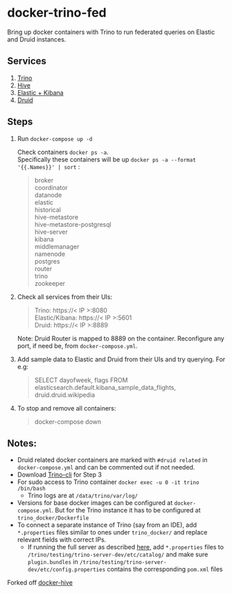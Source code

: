 # docker-trino-fed

Bring up docker containers with Trino to run federated queries on Elastic and Druid instances.
## Services

 1. [Trino](https://hub.docker.com/r/trinodb/trino)
 2. [Hive](https://github.com/big-data-europe/docker-hive)
 3. [Elastic + Kibana](https://www.elastic.co/guide/en/kibana/current/docker.html)
 4. [Druid](https://druid.apache.org/docs/latest/tutorials/docker.html)

## Steps

 1. Run `docker-compose up -d`

    Check containers `docker ps -a`. </br>
    Specifically these containers will be up `docker ps -a --format '{{.Names}}' | sort` :

    > broker </br>
    > coordinator </br>
    > datanode </br>
    > elastic </br>
    > historical </br>
    > hive-metastore </br>
    > hive-metastore-postgresql </br>
    > hive-server </br>
    > kibana </br>
    > middlemanager </br>
    > namenode </br>
    > postgres </br>
    > router </br>
    > trino </br>
    > zookeeper </br>

 2. Check all services from their UIs:

    > Trino: https://< IP >:8080 </br>
    > Elastic/Kibana: https://< IP >:5601 </br>
    > Druid: https://< IP >:8889 </br>

    Note: Druid Router is mapped to 8889 on the container. Reconfigure any port, if need be, from `docker-compose.yml`.

3.  Add sample data to Elastic and Druid from their UIs and try querying. For e.g: </br>

    > SELECT dayofweek, flags FROM elasticsearch.default.kibana_sample_data_flights, druid.druid.wikipedia

4.  To stop and remove all containers:                                             
                                                                                   
    > docker-compose down

## Notes:

 - Druid related docker containers are marked with `#druid related` in
   `docker-compose.yml` and can be commented out if not needed.
 - Download [Trino-cli](https://trino.io/docs/current/installation/cli.html) for  Step 3
 - For sudo access to Trino container `docker exec -u 0 -it trino /bin/bash`
      - Trino logs are at `/data/trino/var/log/`
 - Versions for base docker images can be configured at `docker-compose.yml`. But for the Trino instance it has to be configured at `trino_docker/Dockerfile`
 - To connect a separate instance of Trino (say from an IDE), add `*.properties` files similar to ones under `trino_docker/` and replace relevant fields with correct IPs.
    - If running the full server as described [here](https://github.com/trinodb/trino), add `*.properties` files to `/trino/testing/trino-server-dev/etc/catalog/` and make sure `plugin.bundles` in `/trino/testing/trino-server-dev/etc/config.properties` contains the corresponding `pom.xml` files


Forked off [docker-hive](https://github.com/big-data-europe/docker-hive)
